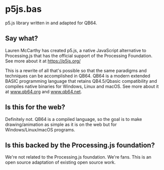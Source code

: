 # p5js.bas
p5.js library written in and adapted for QB64.

## Say what?
Lauren McCarthy has created p5.js, a native JavaScript alternative to Processing.js that has the official support of the Processing Foundation. See more about it at https://p5js.org/

This is a rewrite of all that's possible so that the same paradigms and techniques can be accomplished in QB64. QB64 is a modern extended BASIC programming language that retains QB4.5/Qbasic compatibility and compiles native binaries for Windows, Linux and macOS. See more about it at www.qb64.org and www.qb64.net.

## Is this for the web?

Definitely not. QB64 is a compiled language, so the goal is to make drawing/animation as simple as it is on the web but for Windows/Linux/macOS programs.

## Is this backed by the Processing.js foundation?

We're not related to the Processing.js foundation. We're fans. This is an open source adaptation of existing open source work.

